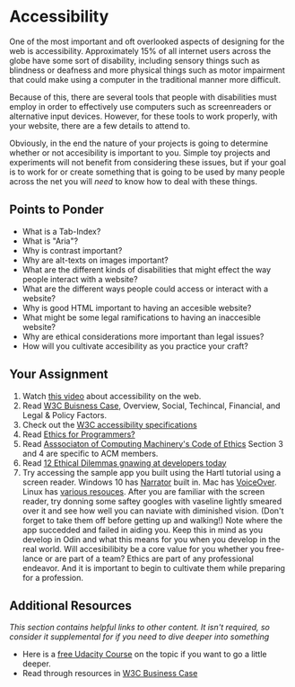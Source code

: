 # Accessibility

One of the most important and oft overlooked aspects of designing for the web is accessibility.  Approximately 15% of all internet users across the globe have some sort of disability, including sensory things such as blindness or deafness and more physical things such as motor impairment that could make using a computer in the traditional manner more difficult.

Because of this, there are several tools that people with disabilities must employ in order to effectively use computers such as screenreaders or alternative input devices.  However, for these tools to work properly, with your website, there are a few details to attend to.

Obviously, in the end the nature of your projects is going to determine whether or not accesibility is important to you.  Simple toy projects and experiments will not benefit from considering these issues, but if your goal is to work for or create something that is going to be used by many people across the net you will _need_ to know how to deal with these things.

## Points to Ponder

* What is a Tab-Index?
* What is "Aria"?
* Why is contrast important?
* Why are alt-texts on images important?
* What are the different kinds of disabilities that might effect the way people interact with a website?
* What are the different ways people could access or interact with a website?
* Why is good HTML important to having an accesible website?
* What might be some legal ramifications to having an inaccesible website?
* Why are ethical considerations more important than legal issues?
* How will you cultivate accesibility as you practice your craft?

## Your Assignment

1. Watch [this video](https://www.youtube.com/watch?v=2qjgxH384Nc) about accessibility on the web.
2. Read [W3C Buisness Case](https://www.w3.org/WAI/bcase/Overview), Overview, Social, Techincal, Financial, and Legal & Policy Factors.
3. Check out the [W3C accessibility specifications](https://www.w3.org/standards/webdesign/accessibility)
4. Read [Ethics for Programmers?](https://www.brandonsavage.net/ethics-for-programmers/)
5. Read [Asssociaton of Computing Machinery's Code of Ethics](https://www.acm.org/about-acm/acm-code-of-ethics-and-professional-conduct) Section 3 and 4 are specific to ACM members.
6. Read [12 Ethical Dilemmas gnawing at developers today](https://www.infoworld.com/article/2607452/application-development/12-ethical-dilemmas-gnawing-at-developers-today.html)
7. Try accessing the sample app you built using the Hartl tutorial using a screen reader.  Windows 10 has [Narrator](https://support.microsoft.com/en-us/help/22798/windows-10-narrator-get-started) built in.  Mac has [VoiceOver](https://www.apple.com/accessibility/mac/vision/).  Linux has [various resouces](https://opensource.com/life/15/5/accessibility-linux).  After you are familiar with the screen reader, try donning some saftey googles with vaseline lightly smeared over it and see how well you can naviate with diminished vision.  (Don't forget to take them off before getting up and walking!) Note where the app succedded and failed in aiding you.  Keep this in mind as you develop in Odin and what this means for you when you develop in the real world.  Will accesibilibity be a core value for you whether you free-lance or are part of a team?  Ethics are part of any professional endeavor.  And it is important to begin to cultivate them while preparing for a profession.  

## Additional Resources

*This section contains helpful links to other content. It isn't required, so consider it supplemental for if you need to dive deeper into something*

* Here is a [free Udacity Course](https://www.udacity.com/course/web-accessibility--ud891) on the topic if you want to go a little deeper.
* Read through resources in [W3C Business Case](https://www.w3.org/WAI/bcase/resources)
